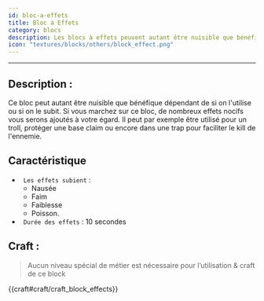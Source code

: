 ```yaml
---
id: bloc-a-effets
title: Bloc à Effets
category: blocs
description: Les blocs à effets peuvent autant être nuisible que bénéfique dépendant de si on l'utilise ou si on le subit
icon: "textures/blocks/others/block_effect.png"
---
```

___
## Description : 

Ce bloc peut autant être nuisible que bénéfique dépendant de si on l'utilise ou si on le subit. Si vous marchez sur ce bloc, de nombreux effets nocifs vous serons ajoutés à votre égard. Il peut par exemple être utilisé pour un troll, protéger une base claim ou encore dans une trap pour faciliter le kill de l'ennemie.

## Caractéristique 

- `` Les effets subient`` : 
    - Nausée
    - Faim
    - Faiblesse
    - Poisson. 
- `` Durée des effets`` : 10 secondes

## Craft :

> Aucun niveau spécial de métier est nécessaire pour l’utilisation & craft de ce block 

{{craft#craft/craft_block_effects}}
